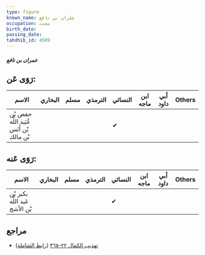 ```yaml
---
type: figure
known_name: عِمْران بن نافع
occupation: محدث
birth_date:
passing_date:
tahdhib_id: 4509
---
```

##### عمران بن نافع

## رَوَى عَن:
| الاسم                                    | البخاري | مسلم | الترمذي | النسائي | ابن ماجه | أبي داود | Others |
| ---------------------------------------- | ------- | ---- | ------- | ------- | -------- | -------- | ------ |
| حفص بْن عُبَيد اللَّه بْن أَنَس بْن مالك |         |      |         | ✔       |          |          |        |
## رَوَى عَنه:
| الاسم                          | البخاري | مسلم | الترمذي | النسائي | ابن ماجه | أبي داود | Others |
| ------------------------------ | ------- | ---- | ------- | ------- | -------- | -------- | ------ |
| بكير بْن عَبد اللَّه بْن الأشج |         |      |         | ✔       |          |          |        |
## مراجع
- [تهذيب الكمال ٢٢-٣٦٥](obsidian://open?vault=Tahdhib-al-Kamal&file=Figures/٤٥٠٩-عمران%20بن%20نافع) ([رابط الشاملة](https://shamela.ws/book/3722/11618))